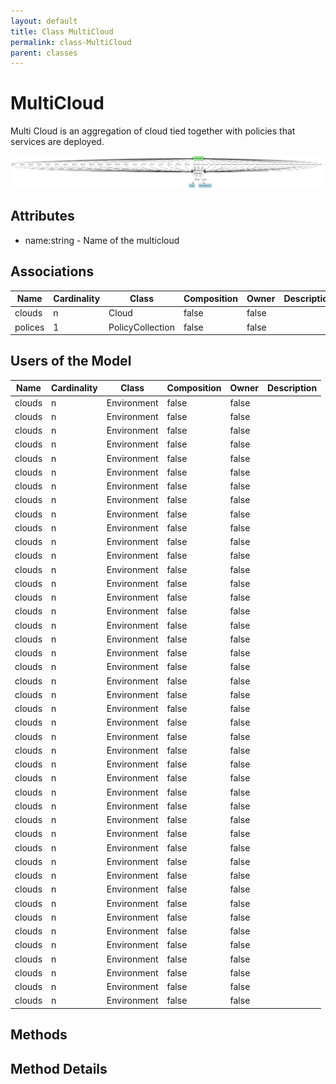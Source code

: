 ```yaml
---
layout: default
title: Class MultiCloud
permalink: class-MultiCloud
parent: classes
---
```


# MultiCloud

Multi Cloud is an aggregation of cloud tied together with policies that services are deployed.

![Logical Diagram](./logical.png)

## Attributes

* name:string - Name of the multicloud


## Associations

| Name | Cardinality | Class | Composition | Owner | Description |
| --- | --- | --- | --- | --- | --- |
| clouds | n | Cloud | false | false |  |
| polices | 1 | PolicyCollection | false | false |  |


## Users of the Model

| Name | Cardinality | Class | Composition | Owner | Description |
| --- | --- | --- | --- | --- | --- |
| clouds | n | Environment | false | false |  |
| clouds | n | Environment | false | false |  |
| clouds | n | Environment | false | false |  |
| clouds | n | Environment | false | false |  |
| clouds | n | Environment | false | false |  |
| clouds | n | Environment | false | false |  |
| clouds | n | Environment | false | false |  |
| clouds | n | Environment | false | false |  |
| clouds | n | Environment | false | false |  |
| clouds | n | Environment | false | false |  |
| clouds | n | Environment | false | false |  |
| clouds | n | Environment | false | false |  |
| clouds | n | Environment | false | false |  |
| clouds | n | Environment | false | false |  |
| clouds | n | Environment | false | false |  |
| clouds | n | Environment | false | false |  |
| clouds | n | Environment | false | false |  |
| clouds | n | Environment | false | false |  |
| clouds | n | Environment | false | false |  |
| clouds | n | Environment | false | false |  |
| clouds | n | Environment | false | false |  |
| clouds | n | Environment | false | false |  |
| clouds | n | Environment | false | false |  |
| clouds | n | Environment | false | false |  |
| clouds | n | Environment | false | false |  |
| clouds | n | Environment | false | false |  |
| clouds | n | Environment | false | false |  |
| clouds | n | Environment | false | false |  |
| clouds | n | Environment | false | false |  |
| clouds | n | Environment | false | false |  |
| clouds | n | Environment | false | false |  |
| clouds | n | Environment | false | false |  |
| clouds | n | Environment | false | false |  |
| clouds | n | Environment | false | false |  |
| clouds | n | Environment | false | false |  |
| clouds | n | Environment | false | false |  |
| clouds | n | Environment | false | false |  |
| clouds | n | Environment | false | false |  |
| clouds | n | Environment | false | false |  |
| clouds | n | Environment | false | false |  |
| clouds | n | Environment | false | false |  |
| clouds | n | Environment | false | false |  |
| clouds | n | Environment | false | false |  |
| clouds | n | Environment | false | false |  |





## Methods


<h2>Method Details</h2>
    

